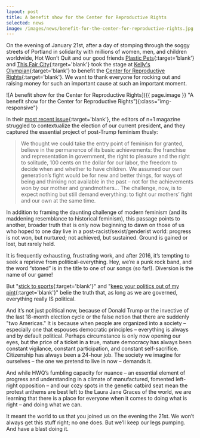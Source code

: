```yaml
---
layout: post
title: A benefit show for the Center for Reproductive Rights
selected: news
image: /images/news/benefit-for-the-center-for-reproductive-rights.jpg
---
```


On the evening of January 21st, after a day of stomping through the soggy streets of Portland in solidarity with millions of women, men, and children worldwide, Hot Won’t Quit and our good friends [Plastic Pets](https://www.facebook.com/plasticpets/){:target='blank'} and [This Fair City](http://www.thisfaircity.com){:target='blank'} took the stage at [Kelly's Olympian](http://www.kellysolympian.com/calendar.html){:target='blank'} to benefit the [Center for Reproductive Rights](https://www.reproductiverights.org){:target='blank'}. We want to thank everyone for rocking out and raising money for such an important cause at such an important moment.

![A benefit show for the Center for Reproductive Rights]({{ page.image }} "A benefit show for the Center for Reproductive Rights"){:class="img-responsive"}

In their [most recent issue](https://nplusonemag.com/issue-27/the-intellectual-situation/no-president-2/){:target='blank'}, the editors of n+1 magazine struggled to contextualize the election of our current president, and they captured the essential project of post-Trump feminism thusly:

>We thought we could take the entry point of feminism for granted, believe in the permanence of its basic achievements: the franchise and representation in government, the right to pleasure and the right to solitude, 100 cents on the dollar for our labor, the freedom to decide when and whether to have children. We assumed our own generation’s fight would be for new and better things, for ways of being and thinking not available in the past – not for the achievements won by our mother and grandmothers... The challenge, now, is to expect nothing but still demand everything: to fight our mothers’ fight and our own at the same time.

In addition to framing the daunting challenge of modern feminism (and its maddening resemblance to historical feminism), this passage points to another, broader truth that is only now beginning to dawn on those of us who hoped to one day live in a post-racist/sexist/genderist world: progress is not won, but nurtured; not achieved, but sustained. Ground is gained or lost, but rarely held.

It is frequently exhausting, frustrating work, and after 2016, it’s tempting to seek a reprieve from political-everything. Hey, we’re a punk rock band, and the word “stoned” is in the title to one of our songs (so far!). Diversion is the name of our game!

But "[stick to sports](https://www.nytimes.com/2017/02/14/magazine/should-athletes-stick-to-sports.html){:target='blank'}" and "[keep your politics out of my pint](http://fortune.com/2017/02/05/budweiser-super-bowl-commercial-immigration-boycott/){:target='blank'}" belie the truth that, as long as we are governed, everything really IS political.

And it’s not just political now, because of Donald Trump or the invective of the last 18-month election cycle or the false notion that there are suddenly "two Americas." It is because when people are organized into a society – especially one that espouses democratic principles – everything is always and by default political. Perhaps circumstance is only now opening our eyes, but the price of a ticket in a true, mature democracy has always been constant vigilance, constant participation, and constant self-sacrifice. Citizenship has always been a 24-hour job. The society we imagine for ourselves – the one we pretend to live in now – demands it.

And while HWQ’s fumbling capacity for nuance – an essential element of progress and understanding in a climate of manufactured, fomented left-right opposition – and our cozy spots in the genetic catbird seat mean the protest anthems are best left to the Laura Jane Graces of the world, we are learning that there is a place for everyone when it comes to doing what is right – and doing what we can.

It meant the world to us that you joined us on the evening the 21st. We won’t always get this stuff right; no one does. But we’ll keep our legs pumping. And have a blast doing it.
